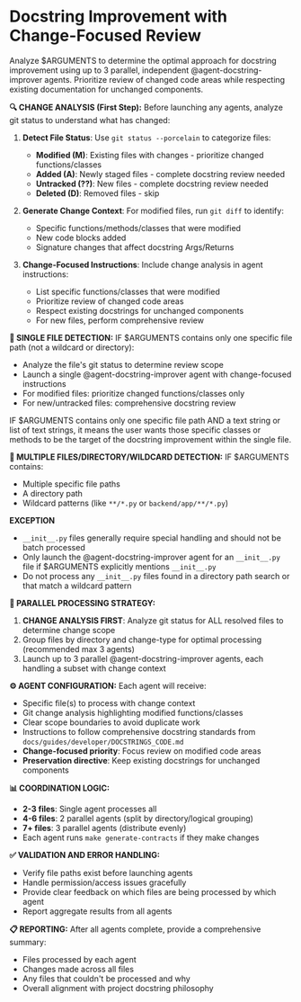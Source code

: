 # Docstring Improvement with Change-Focused Review

Analyze $ARGUMENTS to determine the optimal approach for docstring improvement using up to 3 parallel, independent @agent-docstring-improver agents. Prioritize review of changed code areas while respecting existing documentation for unchanged components.

**🔍 CHANGE ANALYSIS (First Step):**
Before launching any agents, analyze git status to understand what has changed:

1. **Detect File Status**: Use `git status --porcelain` to categorize files:
   - **Modified (M)**: Existing files with changes - prioritize changed functions/classes
   - **Added (A)**: Newly staged files - complete docstring review needed
   - **Untracked (??)**: New files - complete docstring review needed
   - **Deleted (D)**: Removed files - skip

2. **Generate Change Context**: For modified files, run `git diff` to identify:
   - Specific functions/methods/classes that were modified
   - New code blocks added
   - Signature changes that affect docstring Args/Returns

3. **Change-Focused Instructions**: Include change analysis in agent instructions:
   - List specific functions/classes that were modified
   - Prioritize review of changed code areas
   - Respect existing docstrings for unchanged components
   - For new files, perform comprehensive review

**📂 SINGLE FILE DETECTION:**
IF $ARGUMENTS contains only one specific file path (not a wildcard or directory):
- Analyze the file's git status to determine review scope
- Launch a single @agent-docstring-improver agent with change-focused instructions
- For modified files: prioritize changed functions/classes only
- For new/untracked files: comprehensive docstring review

IF $ARGUMENTS contains only one specific file path AND a text string or list of text strings, it means the user wants those specific classes or methods to be the target of the docstring improvement within the single file.

**📁 MULTIPLE FILES/DIRECTORY/WILDCARD DETECTION:**
IF $ARGUMENTS contains:
- Multiple specific file paths
- A directory path
- Wildcard patterns (like `**/*.py` or `backend/app/**/*.py`)

**EXCEPTION**
- `__init__.py` files generally require special handling and should not be batch processed
- Only launch the @agent-docstring-improver agent for an `__init__.py` file if $ARGUMENTS explicitly mentions `__init__.py` 
- Do not process any `__init__.py` files found in a directory path search or that match a wildcard pattern

**🔄 PARALLEL PROCESSING STRATEGY:**
1. **CHANGE ANALYSIS FIRST**: Analyze git status for ALL resolved files to determine change scope
2. Group files by directory and change-type for optimal processing (recommended max 3 agents)
3. Launch up to 3 parallel @agent-docstring-improver agents, each handling a subset with change context

**⚙️ AGENT CONFIGURATION:**
Each agent will receive:
- Specific file(s) to process with change context
- Git change analysis highlighting modified functions/classes
- Clear scope boundaries to avoid duplicate work
- Instructions to follow comprehensive docstring standards from `docs/guides/developer/DOCSTRINGS_CODE.md`
- **Change-focused priority**: Focus review on modified code areas
- **Preservation directive**: Keep existing docstrings for unchanged components

**📊 COORDINATION LOGIC:**
- **2-3 files**: Single agent processes all
- **4-6 files**: 2 parallel agents (split by directory/logical grouping)
- **7+ files**: 3 parallel agents (distribute evenly)
- Each agent runs `make generate-contracts` if they make changes

**✅ VALIDATION AND ERROR HANDLING:**
- Verify file paths exist before launching agents
- Handle permission/access issues gracefully
- Provide clear feedback on which files are being processed by which agent
- Report aggregate results from all agents

**📋 REPORTING:**
After all agents complete, provide a comprehensive summary:
- Files processed by each agent
- Changes made across all files
- Any files that couldn't be processed and why
- Overall alignment with project docstring philosophy